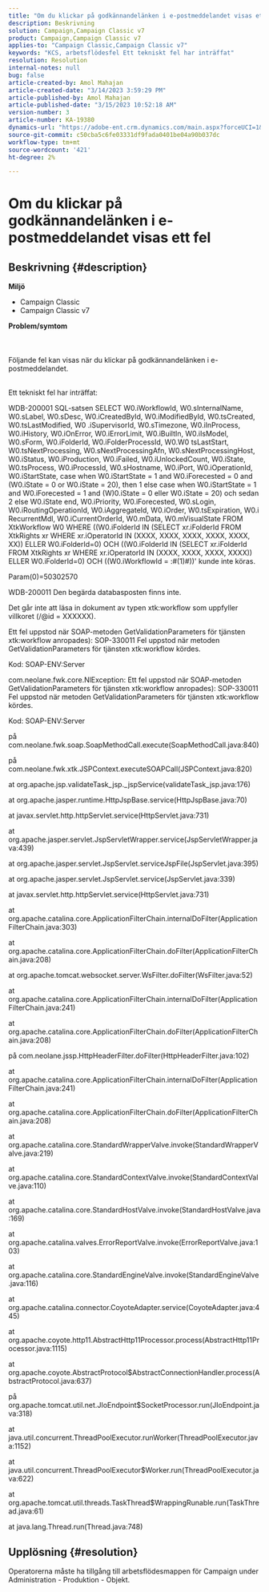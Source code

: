 ```yaml
---
title: "Om du klickar på godkännandelänken i e-postmeddelandet visas ett fel"
description: Beskrivning
solution: Campaign,Campaign Classic v7
product: Campaign,Campaign Classic v7
applies-to: "Campaign Classic,Campaign Classic v7"
keywords: "KCS, arbetsflödesfel Ett tekniskt fel har inträffat"
resolution: Resolution
internal-notes: null
bug: false
article-created-by: Amol Mahajan
article-created-date: "3/14/2023 3:59:29 PM"
article-published-by: Amol Mahajan
article-published-date: "3/15/2023 10:52:18 AM"
version-number: 3
article-number: KA-19380
dynamics-url: "https://adobe-ent.crm.dynamics.com/main.aspx?forceUCI=1&pagetype=entityrecord&etn=knowledgearticle&id=0aced72d-81c2-ed11-83ff-6045bd0065b6"
source-git-commit: c50cba5c6fe03331df9fada0401be04a90b037dc
workflow-type: tm+mt
source-wordcount: '421'
ht-degree: 2%

---
```


# Om du klickar på godkännandelänken i e-postmeddelandet visas ett fel

## Beskrivning {#description}

<b>Miljö</b>
- Campaign Classic
- Campaign Classic v7



<b>Problem/symtom</b><br><br> <br><br>Följande fel kan visas när du klickar på godkännandelänken i e-postmeddelandet.<br><br>


Ett tekniskt fel har inträffat:

WDB-200001 SQL-satsen SELECT W0.iWorkflowId, W0.sInternalName, W0.sLabel, W0.sDesc, W0.iCreatedById, W0.iModifiedById, W0.tsCreated, W0.tsLastModified, W0 .iSupervisorId, W0.sTimezone, W0.iInProcess, W0.iHistory, W0.iOnError, W0.iErrorLimit, W0.iBuiltIn, W0.iIsModel, W0.sForm, W0.iFolderId, W0.iFolderProcessId, W0.W0 tsLastStart, W0.tsNextProcessing, W0.sNextProcessingAfn, W0.sNextProcessingHost, W0.iStatus, W0.iProduction, W0.iFailed, W0.iUnlockedCount, W0.iState, W0.tsProcess, W0.iProcessId, W0.sHostname, W0.iPort, W0.iOperationId, W0.iStartState, case when W0.iStartState = 1 and W0.iForecested = 0 and (W0.iState = 0 or W0.iState = 20), then 1 else case when W0.iStartState = 1 and W0.iForecested = 1 and (W)0.iState = 0 eller W0.iState = 20) och sedan 2 else W0.iState end, W0.iPriority, W0.iForecested, W0.sLogin, W0.iRoutingOperationId, W0.iAggregateId, W0.iOrder, W0.tsExpiration, W0.i RecurrentMdl, W0.iCurrentOrderId, W0.mData, W0.mVisualState FROM XtkWorkflow W0 WHERE ((W0.iFolderId IN (SELECT xr.iFolderId FROM XtkRights xr WHERE xr.iOperatorId IN (XXXX, XXXX, XXXX, XXXX, XXXX, XX)) ELLER W0.iFolderId=0) OCH ((W0.iFolderId IN (SELECT xr.iFolderId FROM XtkRights xr WHERE xr.iOperatorId IN (XXXX, XXXX, XXXX, XXXX)) ELLER W0.iFolderId=0) OCH ((W0.iWorkflowId = :#(1)#))&#39; kunde inte köras.

Param(0)=50302570



WDB-200011 Den begärda databasposten finns inte.

Det går inte att läsa in dokument av typen xtk:workflow som uppfyller villkoret (/@id = XXXXXX).



Ett fel uppstod när SOAP-metoden GetValidationParameters för tjänsten xtk:workflow anropades): SOP-330011 Fel uppstod när metoden GetValidationParameters för tjänsten xtk:workflow kördes.



Kod: SOAP-ENV:Server

com.neolane.fwk.core.NlException: Ett fel uppstod när SOAP-metoden GetValidationParameters för tjänsten xtk:workflow anropades): SOP-330011 Fel uppstod när metoden GetValidationParameters för tjänsten xtk:workflow kördes.

Kod: SOAP-ENV:Server

på com.neolane.fwk.soap.SoapMethodCall.execute(SoapMethodCall.java:840)

på com.neolane.fwk.xtk.JSPContext.executeSOAPCall(JSPContext.java:820)

at org.apache.jsp.validateTask_jsp._jspService(validateTask_jsp.java:176)

at org.apache.jasper.runtime.HttpJspBase.service(HttpJspBase.java:70)

at javax.servlet.http.httpServlet.service(HttpServlet.java:731)

at org.apache.jasper.servlet.JspServletWrapper.service(JspServletWrapper.java:439)

at org.apache.jasper.servlet.JspServlet.serviceJspFile(JspServlet.java:395)

at org.apache.jasper.servlet.JspServlet.service(JspServlet.java:339)

at javax.servlet.http.httpServlet.service(HttpServlet.java:731)

at org.apache.catalina.core.ApplicationFilterChain.internalDoFilter(ApplicationFilterChain.java:303)

at org.apache.catalina.core.ApplicationFilterChain.doFilter(ApplicationFilterChain.java:208)

at org.apache.tomcat.websocket.server.WsFilter.doFilter(WsFilter.java:52)

at org.apache.catalina.core.ApplicationFilterChain.internalDoFilter(ApplicationFilterChain.java:241)

at org.apache.catalina.core.ApplicationFilterChain.doFilter(ApplicationFilterChain.java:208)

på com.neolane.jssp.HttpHeaderFilter.doFilter(HttpHeaderFilter.java:102)

at org.apache.catalina.core.ApplicationFilterChain.internalDoFilter(ApplicationFilterChain.java:241)

at org.apache.catalina.core.ApplicationFilterChain.doFilter(ApplicationFilterChain.java:208)

at org.apache.catalina.core.StandardWrapperValve.invoke(StandardWrapperValve.java:219)

at org.apache.catalina.core.StandardContextValve.invoke(StandardContextValve.java:110)

at org.apache.catalina.core.StandardHostValve.invoke(StandardHostValve.java:169)

at org.apache.catalina.valves.ErrorReportValve.invoke(ErrorReportValve.java:103)

at org.apache.catalina.core.StandardEngineValve.invoke(StandardEngineValve.java:116)

at org.apache.catalina.connector.CoyoteAdapter.service(CoyoteAdapter.java:445)

at org.apache.coyote.http11.AbstractHttp11Processor.process(AbstractHttp11Processor.java:1115)

at org.apache.coyote.AbstractProtocol$AbstractConnectionHandler.process(AbstractProtocol.java:637)

på org.apache.tomcat.util.net.JIoEndpoint$SocketProcessor.run(JIoEndpoint.java:318)

at java.util.concurrent.ThreadPoolExecutor.runWorker(ThreadPoolExecutor.java:1152)

at java.util.concurrent.ThreadPoolExecutor$Worker.run(ThreadPoolExecutor.java:622)

at org.apache.tomcat.util.threads.TaskThread$WrappingRunable.run(TaskThread.java:61)

at java.lang.Thread.run(Thread.java:748)


## Upplösning {#resolution}


Operatorerna måste ha tillgång till arbetsflödesmappen för Campaign under Administration - Produktion - Objekt.
